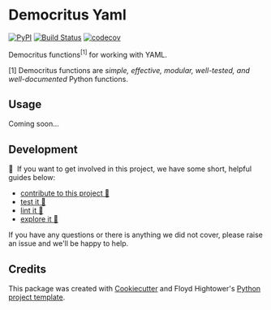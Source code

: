# Democritus Yaml

[![PyPI](https://img.shields.io/pypi/v/d8s-yaml.svg)](https://pypi.python.org/pypi/d8s-yaml)
[![Build Status](https://travis-ci.com/democritus-project/d8s-yaml.svg?branch=main)](https://travis-ci.com/democritus-project/d8s-yaml)
[![codecov](https://codecov.io/gh/democritus-project/d8s-yaml/branch/main/graph/badge.svg?token=V0WOIXRGMM)](https://codecov.io/gh/democritus-project/d8s-yaml)

Democritus functions<sup>[1]</sup> for working with YAML.

[1] Democritus functions are <i>simple, effective, modular, well-tested, and well-documented</i> Python functions.

## Usage

Coming soon...

## Development

👋 &nbsp;If you want to get involved in this project, we have some short, helpful guides below:

- [contribute to this project 🥇][contributing]
- [test it 🧪][local-dev]
- [lint it 🧹][local-dev]
- [explore it 🔭][local-dev]

If you have any questions or there is anything we did not cover, please raise an issue and we'll be happy to help.

## Credits

This package was created with [Cookiecutter](https://github.com/audreyr/cookiecutter) and Floyd Hightower's [Python project template](https://github.com/fhightower-templates/python-project-template).

[contributing]: https://github.com/democritus-project/.github/blob/main/CONTRIBUTING.md#contributing-a-pr-
[local-dev]: https://github.com/democritus-project/.github/blob/main/CONTRIBUTING.md#local-development-
